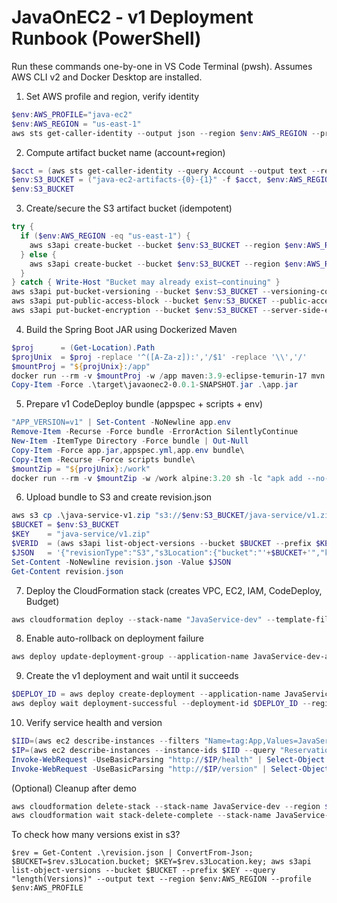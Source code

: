 # JavaOnEC2 - v1 Deployment Runbook (PowerShell)

Run these commands one-by-one in VS Code Terminal (pwsh). Assumes AWS CLI v2 and Docker Desktop are installed.

1) Set AWS profile and region, verify identity

```powershell
$env:AWS_PROFILE="java-ec2"
$env:AWS_REGION = "us-east-1"
aws sts get-caller-identity --output json --region $env:AWS_REGION --profile $env:AWS_PROFILE
```

2) Compute artifact bucket name (account+region)

```powershell
$acct = (aws sts get-caller-identity --query Account --output text --region $env:AWS_REGION --profile $env:AWS_PROFILE).Trim()
$env:S3_BUCKET = ("java-ec2-artifacts-{0}-{1}" -f $acct, $env:AWS_REGION).ToLower()
$env:S3_BUCKET
```

3) Create/secure the S3 artifact bucket (idempotent)

```powershell
try {
  if ($env:AWS_REGION -eq "us-east-1") {
    aws s3api create-bucket --bucket $env:S3_BUCKET --region $env:AWS_REGION --profile $env:AWS_PROFILE | Out-Null
  } else {
    aws s3api create-bucket --bucket $env:S3_BUCKET --region $env:AWS_REGION --create-bucket-configuration LocationConstraint=$env:AWS_REGION --profile $env:AWS_PROFILE | Out-Null
  }
} catch { Write-Host "Bucket may already exist—continuing" }
aws s3api put-bucket-versioning --bucket $env:S3_BUCKET --versioning-configuration Status=Enabled --profile $env:AWS_PROFILE
aws s3api put-public-access-block --bucket $env:S3_BUCKET --public-access-block-configuration BlockPublicAcls=true,IgnorePublicAcls=true,BlockPublicPolicy=true,RestrictPublicBuckets=true --profile $env:AWS_PROFILE
aws s3api put-bucket-encryption --bucket $env:S3_BUCKET --server-side-encryption-configuration '{"Rules":[{"ApplyServerSideEncryptionByDefault":{"SSEAlgorithm":"AES256"}}]}' --profile $env:AWS_PROFILE
```

4) Build the Spring Boot JAR using Dockerized Maven

```powershell
$proj      = (Get-Location).Path
$projUnix  = $proj -replace '^([A-Za-z]):','/$1' -replace '\\','/'
$mountProj = "${projUnix}:/app"
docker run --rm -v $mountProj -w /app maven:3.9-eclipse-temurin-17 mvn -q -DskipTests package
Copy-Item -Force .\target\javaonec2-0.0.1-SNAPSHOT.jar .\app.jar
```

5) Prepare v1 CodeDeploy bundle (appspec + scripts + env)

```powershell
"APP_VERSION=v1" | Set-Content -NoNewline app.env
Remove-Item -Recurse -Force bundle -ErrorAction SilentlyContinue
New-Item -ItemType Directory -Force bundle | Out-Null
Copy-Item -Force app.jar,appspec.yml,app.env bundle\
Copy-Item -Recurse -Force scripts bundle\
$mountZip = "${projUnix}:/work"
docker run --rm -v $mountZip -w /work alpine:3.20 sh -lc "apk add --no-cache zip >/dev/null && cd bundle && zip -qr ../java-service-v1.zip ."
```

6) Upload bundle to S3 and create revision.json

```powershell
aws s3 cp .\java-service-v1.zip "s3://$env:S3_BUCKET/java-service/v1.zip" --region $env:AWS_REGION --profile $env:AWS_PROFILE
$BUCKET = $env:S3_BUCKET
$KEY    = "java-service/v1.zip"
$VERID  = (aws s3api list-object-versions --bucket $BUCKET --prefix $KEY --query "Versions[?Key=='$KEY']|[0].VersionId" --output text --region $env:AWS_REGION --profile $env:AWS_PROFILE).Trim()
$JSON   = '{"revisionType":"S3","s3Location":{"bucket":"'+$BUCKET+'","key":"'+$KEY+'","bundleType":"zip","version":"'+$VERID+'"}}'
Set-Content -NoNewline revision.json -Value $JSON
Get-Content revision.json
```

7) Deploy the CloudFormation stack (creates VPC, EC2, IAM, CodeDeploy, Budget)

```powershell
aws cloudformation deploy --stack-name "JavaService-dev" --template-file infra.yaml --capabilities CAPABILITY_NAMED_IAM --parameter-overrides ProjectName=JavaService Environment=dev ArtifactBucketName=$env:S3_BUCKET AppPort=80 InstanceType=t2.micro BudgetAmount=5 --region $env:AWS_REGION --profile $env:AWS_PROFILE
```

8) Enable auto-rollback on deployment failure

```powershell
aws deploy update-deployment-group --application-name JavaService-dev-app --current-deployment-group-name JavaService-dev-dg --auto-rollback-configuration enabled=true,events=DEPLOYMENT_FAILURE --region $env:AWS_REGION --profile $env:AWS_PROFILE
```

9) Create the v1 deployment and wait until it succeeds

```powershell
$DEPLOY_ID = aws deploy create-deployment --application-name JavaService-dev-app --deployment-group-name JavaService-dev-dg --revision file://revision.json --region $env:AWS_REGION --profile $env:AWS_PROFILE --query deploymentId --output text
aws deploy wait deployment-successful --deployment-id $DEPLOY_ID --region $env:AWS_REGION --profile $env:AWS_PROFILE
```

10) Verify service health and version

```powershell
$IID=(aws ec2 describe-instances --filters "Name=tag:App,Values=JavaService" "Name=instance-state-name,Values=running" --query "Reservations[0].Instances[0].InstanceId" --output text --region $env:AWS_REGION --profile $env:AWS_PROFILE).Trim()
$IP=(aws ec2 describe-instances --instance-ids $IID --query "Reservations[0].Instances[0].PublicIpAddress" --output text --region $env:AWS_REGION --profile $env:AWS_PROFILE).Trim()
Invoke-WebRequest -UseBasicParsing "http://$IP/health" | Select-Object StatusCode
Invoke-WebRequest -UseBasicParsing "http://$IP/version" | Select-Object StatusCode,Content
```

(Optional) Cleanup after demo

```powershell
aws cloudformation delete-stack --stack-name JavaService-dev --region $env:AWS_REGION --profile $env:AWS_PROFILE
aws cloudformation wait stack-delete-complete --stack-name JavaService-dev --region $env:AWS_REGION --profile $env:AWS_PROFILE
```



To check how many versions exist in s3?
```pwsh
$rev = Get-Content .\revision.json | ConvertFrom-Json; $BUCKET=$rev.s3Location.bucket; $KEY=$rev.s3Location.key; aws s3api list-object-versions --bucket $BUCKET --prefix $KEY --query "length(Versions)" --output text --region $env:AWS_REGION --profile $env:AWS_PROFILE